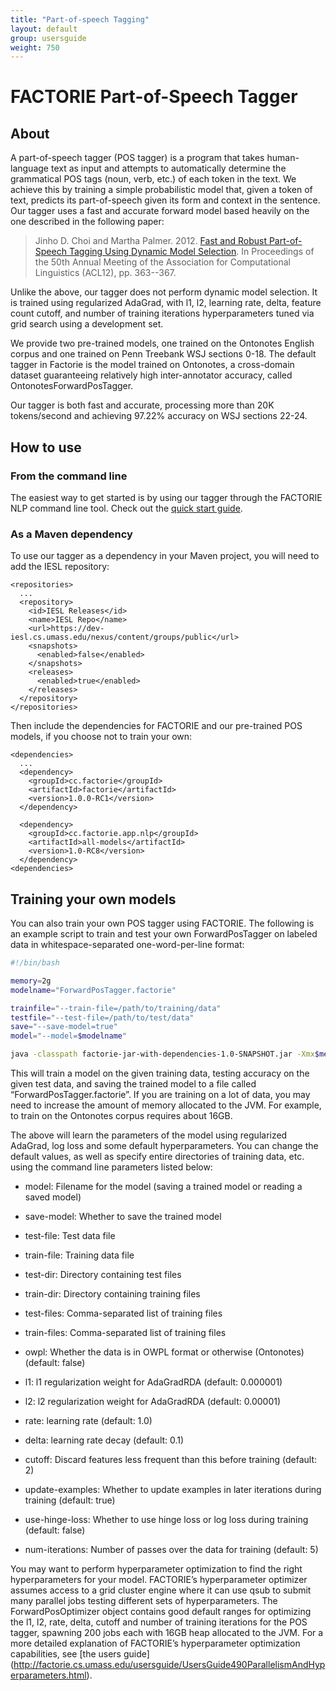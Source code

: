 ```yaml
---
title: "Part-of-speech Tagging"
layout: default
group: usersguide
weight: 750
---
```



FACTORIE Part-of-Speech Tagger
==========================

## About ##

A part-of-speech tagger (POS tagger) is a program that takes human-language text as input and attempts to automatically determine the grammatical POS tags (noun, verb, etc.) of each token in the text. We achieve this by training a simple probabilistic model that, given a token of text, predicts its part-of-speech given its form and context in the sentence. Our tagger uses a fast and accurate forward model based heavily on the one described in the following paper:

> Jinho D. Choi and Martha Palmer. 2012. [Fast and Robust Part-of-Speech Tagging Using Dynamic Model Selection](http://aclweb.org/anthology//P/P12/P12-2071.pdf). In Proceedings of the 50th Annual Meeting of the Association for Computational Linguistics (ACL12), pp. 363--367.

Unlike the above, our tagger does not perform dynamic model selection. It is trained using regularized AdaGrad, with l1, l2, learning rate, delta, feature count cutoff, and number of training iterations hyperparameters tuned via grid search using a development set.

We provide two pre-trained models, one trained on the Ontonotes English corpus and one trained on Penn Treebank WSJ sections 0-18. The default tagger in Factorie is the model trained on Ontonotes, a cross-domain dataset guaranteeing relatively high inter-annotator accuracy, called OntonotesForwardPosTagger.

Our tagger is both fast and accurate, processing more than 20K tokens/second and achieving 97.22% accuracy on WSJ sections 22-24.

## How to use ##

### From the command line ###

The easiest way to get started is by using our tagger through the FACTORIE NLP command line tool. Check out the [quick start guide](http://factorie.cs.umass.edu/usersguide/UsersGuide200QuickStart.html).

### As a Maven dependency ###

To use our tagger as a dependency in your Maven project, you will need to add the IESL repository:

```
<repositories>
  ...
  <repository>
    <id>IESL Releases</id>
    <name>IESL Repo</name>
    <url>https://dev-iesl.cs.umass.edu/nexus/content/groups/public</url>
    <snapshots>
      <enabled>false</enabled>
    </snapshots>
    <releases>
      <enabled>true</enabled>
    </releases>
  </repository>
</repositories>
```

Then include the dependencies for FACTORIE and our pre-trained POS models, if you choose not to train your own:

```
<dependencies>
  ...
  <dependency>
    <groupId>cc.factorie</groupId>
    <artifactId>factorie</artifactId>
    <version>1.0.0-RC1</version>
  </dependency>

  <dependency>
    <groupId>cc.factorie.app.nlp</groupId>
    <artifactId>all-models</artifactId>
    <version>1.0-RC8</version>
  </dependency>
<dependencies>
```

## Training your own models ##

You can also train your own POS tagger using FACTORIE. The following is an example script to train and test your own ForwardPosTagger on labeled data in whitespace-separated one-word-per-line format:

```bash
#!/bin/bash

memory=2g
modelname="ForwardPosTagger.factorie"

trainfile="--train-file=/path/to/training/data"
testfile="--test-file=/path/to/test/data"
save="--save-model=true"
model="--model=$modelname"

java -classpath factorie-jar-with-dependencies-1.0-SNAPSHOT.jar -Xmx$memory cc.factorie.app.nlp.pos.ForwardPosTrainer --owpl $trainfile $testfile $save $model
```

This will train a model on the given training data, testing accuracy on the given test data, and saving the trained model to a file called “ForwardPosTagger.factorie”. If you are training on a lot of data, you may need to increase the amount of memory allocated to the JVM. For example, to train on the Ontonotes corpus requires about 16GB.

The above will learn the parameters of the model using regularized AdaGrad, log loss and some default hyperparameters. You can change the default values, as well as specify entire directories of training data, etc. using the command line parameters listed below:

* model: Filename for the model (saving a trained model or reading a saved model)

* save-model: Whether to save the trained model

* test-file: Test data file

* train-file: Training data file

* test-dir: Directory containing test files

* train-dir: Directory containing training files

* test-files: Comma-separated list of training files

* train-files: Comma-separated list of training files

* owpl: Whether the data is in OWPL format or otherwise (Ontonotes) (default: false)

* l1: l1 regularization weight for AdaGradRDA (default: 0.000001)

* l2: l2 regularization weight for AdaGradRDA (default: 0.00001)

* rate: learning rate (default: 1.0)

* delta: learning rate decay (default: 0.1)

* cutoff: Discard features less frequent than this before training (default: 2)

* update-examples: Whether to update examples in later iterations during training (default: true)

* use-hinge-loss: Whether to use hinge loss or log loss during training (default: false)

* num-iterations: Number of passes over the data for training (default: 5)
 
You may want to perform hyperparameter optimization to find the right hyperparameters for your model. FACTORIE’s hyperparameter optimizer assumes access to a grid cluster engine
where it can use qsub to submit many parallel jobs testing different sets of hyperparameters. The ForwardPosOptimizer object contains good default ranges for optimizing the l1, l2, rate, delta, cutoff and number of training iterations for the POS tagger, spawning 200 jobs each with 16GB heap allocated to the JVM. For a more detailed explanation of FACTORIE’s hyperparameter optimization capabilities, see [the users guide] (http://factorie.cs.umass.edu/usersguide/UsersGuide490ParallelismAndHyperparameters.html).


